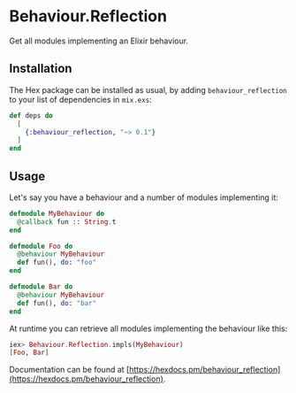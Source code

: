 # Behaviour.Reflection

Get all modules implementing an Elixir behaviour.


## Installation

The Hex package can be installed as usual, by adding `behaviour_reflection` to your list of dependencies in `mix.exs`:

```elixir
def deps do
  [
    {:behaviour_reflection, "~> 0.1"}
  ]
end
```


## Usage

Let's say you have a behaviour and a number of modules implementing it:

```elixir
defmodule MyBehaviour do
  @callback fun :: String.t
end

defmodule Foo do
  @behaviour MyBehaviour
  def fun(), do: "foo"
end

defmodule Bar do
  @behaviour MyBehaviour
  def fun(), do: "bar"
end
```

At runtime you can retrieve all modules implementing the behaviour like this:

```elixir
iex> Behaviour.Reflection.impls(MyBehaviour)
[Foo, Bar]
```

Documentation can be found at [https://hexdocs.pm/behaviour_reflection](https://hexdocs.pm/behaviour_reflection).
